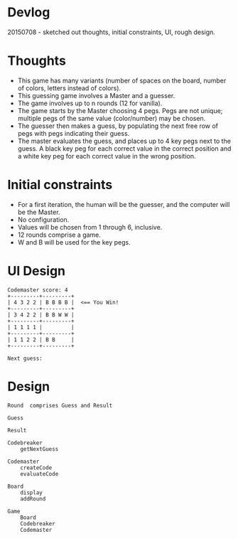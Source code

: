 # Devlog

20150708 - sketched out thoughts, initial constraints, UI, rough design.

# Thoughts

* This game has many variants (number of spaces on the board, number of colors, letters instead of colors).
* This guessing game involves a Master and a guesser.
* The game involves up to n rounds (12 for vanilla).
* The game starts by the Master choosing 4 pegs.  Pegs are not unique; multiple pegs of the same value (color/number) may be chosen.
* The guesser then makes a guess, by populating the next free row of pegs with pegs indicating their guess.
* The master evaluates the guess, and places up to 4 key pegs next to the guess.  A black key peg for each correct value in the correct position and a white key peg for each correct value in the wrong position.

# Initial constraints

* For a first iteration, the human will be the guesser, and the computer will be the Master.
* No configuration.
* Values will be chosen from 1 through 6, inclusive.
* 12 rounds comprise a game.
* W and B will be used for the key pegs.

# UI Design

```
Codemaster score: 4
+---------+---------+
| 4 3 2 2 | B B B B |  <== You Win!
+---------+---------+
| 3 4 2 2 | B B W W |
+---------+---------+
| 1 1 1 1 |         |
+---------+---------+
| 1 1 2 2 | B B     |
+---------+---------+

Next guess: 
```

# Design

```
Round  comprises Guess and Result

Guess

Result

Codebreaker
    getNextGuess

Codemaster
    createCode
    evaluateCode

Board
    display
    addRound

Game
    Board
    Codebreaker
    Codemaster
```
